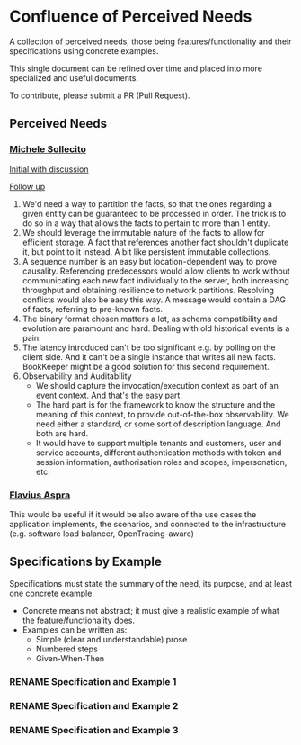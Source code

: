 # Confluence of Perceived Needs

A collection of perceived needs, those being features/functionality and their specifications using concrete examples.

This single document can be refined over time and placed into more specialized and useful documents.

To contribute, please submit a PR (Pull Request).

## Perceived Needs

### [Michele Sollecito](https://www.linkedin.com/in/michelesollecito/)

[Initial with discussion](https://www.linkedin.com/posts/michelesollecito_eventsourcing-eventstore-activity-7275623006314348544-AKcl)

[Follow up](https://www.linkedin.com/posts/michelesollecito_eventsourcing-eventstore-activity-7275736782665617410-ItZ7)

1. We'd need a way to partition the facts, so that the ones regarding a given entity can be guaranteed to be processed in order. The trick is to do so in a way that allows the facts to pertain to more than 1 entity.
2. We should leverage the immutable nature of the facts to allow for efficient storage. A fact that references another fact shouldn't duplicate it, but point to it instead. A bit like persistent immutable collections.
3. A sequence number is an easy but location-dependent way to prove causality. Referencing predecessors would allow clients to work without communicating each new fact individually to the server, both increasing throughput and obtaining resilience to network partitions. Resolving conflicts would also be easy this way. A message would contain a DAG of facts, referring to pre-known facts.
4. The binary format chosen matters a lot, as schema compatibility and evolution are paramount and hard. Dealing with old historical events is a pain.
5. The latency introduced can't be too significant e.g. by polling on the client side. And it can't be a single instance that writes all new facts. BookKeeper might be a good solution for this second requirement.
6. Observability and Auditability
    - We should capture the invocation/execution context as part of an event context. And that's the easy part.
    - The hard part is for the framework to know the structure and the meaning of this context, to provide out-of-the-box observability. We need either a standard, or some sort of description language. And both are hard.
    - It would have to support multiple tenants and customers, user and service accounts, different authentication methods with token and session information, authorisation roles and scopes, impersonation, etc.

### [Flavius Aspra](https://www.linkedin.com/in/flavius-a-0b9136b4/)

This would be useful if it would be also aware of the use cases the application implements, the scenarios, and connected to the infrastructure (e.g. software load balancer, OpenTracing-aware)

## Specifications by Example

Specifications must state the summary of the need, its purpose, and at least one concrete example.

- Concrete means not abstract; it must give a realistic example of what the feature/functionality does.
- Examples can be written as:
    - Simple (clear and understandable) prose
    - Numbered steps
    - Given-When-Then

### RENAME Specification and Example 1

### RENAME Specification and Example 2

### RENAME Specification and Example 3
